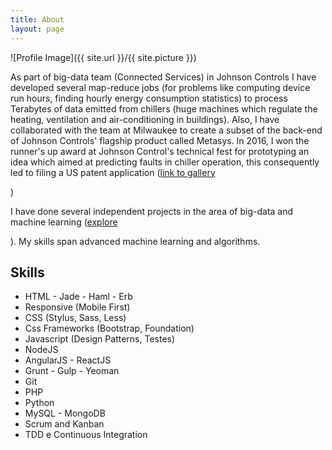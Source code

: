 ```yaml
---
title: About
layout: page
---
```

![Profile Image]({{ site.url }}/{{ site.picture }})

<p>As part of big-data team (Connected Services) in Johnson Controls I have developed several map-reduce jobs (for
 problems like computing device run hours, finding hourly energy consumption statistics) to process Terabytes of data
 emitted from chillers (huge machines which regulate the heating, ventilation and air-conditioning in buildings). Also, I have
 collaborated with the team at Milwaukee to create a subset of the back-end of Johnson Controls' flagship product called Metasys.
 In 2016, I won the runner's up award at Johnson Control's technical fest for prototyping an idea which aimed at predicting faults
 in chiller operation, this consequently led to filing a US patent application (<a href="https://photos.app.goo.gl/btoSNNjzXyCrjLyA3">link to gallery</a></p>)
 </p>

<p>I have done several independent projects in the area of big-data and machine learning
 (<a href="https://photos.app.goo.gl/btoSNNjzXyCrjLyA3">explore</a></p>). My skills span advanced machine learning and algorithms.


<h2>Skills</h2>

<ul class="skill-list">
	<li>HTML - Jade - Haml - Erb</li>
	<li>Responsive (Mobile First)</li>
	<li>CSS (Stylus, Sass, Less)</li>
	<li>Css Frameworks (Bootstrap, Foundation)</li>
	<li>Javascript (Design Patterns, Testes)</li>
	<li>NodeJS</li>
	<li>AngularJS - ReactJS</li>
	<li>Grunt - Gulp - Yeoman</li>
	<li>Git</li>
	<li>PHP</li>
	<li>Python</li>
	<li>MySQL - MongoDB</li>
	<li>Scrum and Kanban</li>
	<li>TDD e Continuous Integration</li>
</ul>


